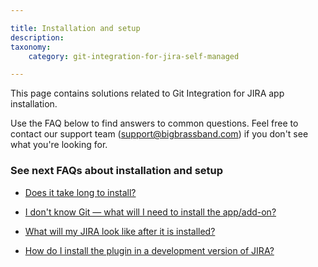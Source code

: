 ```yaml
---

title: Installation and setup
description:
taxonomy:
    category: git-integration-for-jira-self-managed

---
```

This page contains solutions related to Git Integration for JIRA app installation.

Use the FAQ below to find answers to common questions. Feel free to contact our support team ([support@bigbrassband.com](mailto:support@bigbrassband.com?subject=Installation%20issue%20-)) if you don't see what you're looking for.

### See next FAQs about installation and setup

*   [Does it take long to install?](/wiki/spaces/GIJDC/pages/2051211277)

*   [I don't know Git — what will I need to install the app/add-on?](/wiki/spaces/GIJDC/pages/2051407911)

*   [What will my JIRA look like after it is installed?](/wiki/spaces/GIJDC/pages/2052063236)

*   [How do I install the plugin in a development version of JIRA?](/wiki/spaces/GIJDC/pages/2050981935)
